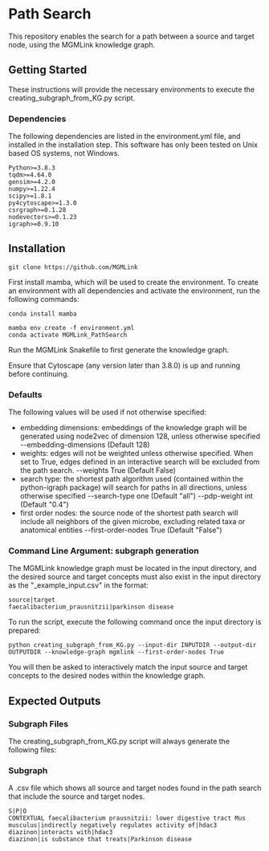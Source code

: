 # Path Search

This repository enables the search for a path between a source and target node, using the MGMLink knowledge graph.

## Getting Started 

These instructions will provide the necessary environments to execute the creating_subgraph_from_KG.py script. 

### Dependencies
The following dependencies are listed in the environment.yml file, and installed in the installation step. This software has only been tested on Unix based OS systems, not Windows.
```
Python>=3.8.3
tqdm>=4.64.0
gensim>=4.2.0
numpy>=1.22.4
scipy>=1.8.1
py4cytoscape>=1.3.0
csrgraph>=0.1.28
nodevectors>=0.1.23
igraph>=0.9.10
```
## Installation

```
git clone https://github.com/MGMLink
```

First install mamba, which will be used to create the environment. To create an environment with all dependencies and activate the environment, run the following commands:

```
conda install mamba

mamba env create -f environment.yml
conda activate MGMLink_PathSearch
```

Run the MGMLink Snakefile to first generate the knowledge graph.

Ensure that Cytoscape (any version later than 3.8.0) is up and running before continuing.

### Defaults
  
The following values will be used if not otherwise specified:
- embedding dimensions: embeddings of the knowledge graph will be generated using node2vec of dimension 128, unless otherwise specified
  --embedding-dimensions <int> (Default 128)
- weights: edges will not be weighted unless otherwise specified. When set to True, edges defined in an interactive search will be excluded from the path search. 
  --weights True (Default False)
- search type: the shortest path algorithm used (contained within the python-igraph package) will search for paths in all directions, unless otherwise specified
  --search-type one (Default "all")
  --pdp-weight int (Default "0.4")
 - first order nodes: the source node of the shortest path search will include all neighbors of the given microbe, excluding related taxa or anatomical entities
  --first-order-nodes True (Default "False")
  
  ### Command Line Argument: subgraph generation 
  
The MGMLink knowledge graph must be located in the input directory, and the desired source and target concepts must also exist in the input directory as the "_example_input.csv" in the format:

```
source|target
faecalibacterium_prausnitzii|parkinson disease
```  
 
To run the script, execute the following command once the input directory is prepared:
  
```
python creating_subgraph_from_KG.py --input-dir INPUTDIR --output-dir OUTPUTDIR --knowledge-graph mgmlink --first-order-nodes True
```

You will then be asked to interactively match the input source and target concepts to the desired nodes within the knowledge graph.

## Expected Outputs
  
### Subgraph Files
  
The creating_subgraph_from_KG.py script will always generate the following files:
  
### Subgraph
  
A .csv file which shows all source and target nodes found in the path search that include the source and target nodes.

```
S|P|O
CONTEXTUAL faecalibacterium prausnitzii: lower digestive tract Mus musculus|indirectly negatively regulates activity of|hdac3
diazinon|interacts with|hdac3
diazinon|is substance that treats|Parkinson disease
```
  
  

